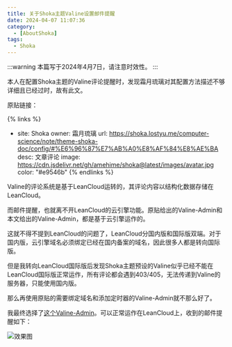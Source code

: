 ```yaml
---
title: 关于Shoka主题Valine设置邮件提醒
date: 2024-04-07 11:07:36
category:
  - [AboutShoka]
tags:
  - Shoka
---
```


:::warning
本篇写于2024年4月7日，请注意时效性。
:::

本人在配置Shoka主题的Valine评论提醒时，发现霜月琉璃对其配置方法描述不够详细且已经过时，故有此文。

原贴链接：

{% links %}
- site: Shoka
  owner: 霜月琉璃
  url: https://shoka.lostyu.me/computer-science/note/theme-shoka-doc/config/#%E6%96%87%E7%AB%A0%E8%AF%84%E8%AE%BA
  desc: 文章评论
  image: https://cdn.jsdelivr.net/gh/amehime/shoka@latest/images/avatar.jpg
  color: "#e9546b"
  {% endlinks %}

Valine的评论系统是基于LeanCloud运转的，其评论内容以结构化数据存储在LeanCloud。

而邮件提醒，也就离不开LeanCloud的云引擎功能。原贴给出的Valine-Admin和本文给出的Valine-Admin，都是基于云引擎运作的。

这就不得不提到LeanCloud的问题了，LeanCloud分国内版和国际版双端。对于国内版，云引擎域名必须绑定已经在国内备案的域名，因此很多人都是转向国际版。

但是我转向LeanCloud国际版后发现Shoka主题预设的Valine似乎已经不能在LeanCloud国际版正常运作，所有评论都会遇到403/405，无法传递到Valine的服务器，只能使用国内版。

那么再使用原贴的需要绑定域名和添加定时器的Valine-Admin就不那么好了。

我最终选择了[这个Valine-Admin](https://github.com/billchen2k/Valine-Admin/)。可以正常运作在LeanCloud上，收到的邮件提醒如下：

![效果图](1.png)